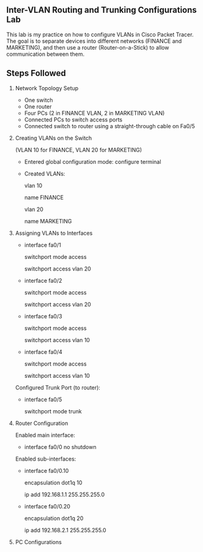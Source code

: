 ## Inter-VLAN Routing and Trunking Configurations Lab
This lab is my practice on how to configure VLANs in Cisco Packet Tracer.
The goal is to separate devices into different networks (FINANCE and MARKETING), and then use a router (Router-on-a-Stick) to allow communication between them.


## Steps Followed
1. Network Topology Setup
   - One switch
   - One router
   - Four PCs (2 in FINANCE VLAN, 2 in MARKETING VLAN)
   - Connected PCs to switch access ports
   - Connected switch to router using a straight-through cable on Fa0/5

2. Creating VLANs on the Switch
   
   (VLAN 10 for FINANCE, VLAN 20 for MARKETING)
   - Entered global configuration mode: configure terminal
   - Created VLANs:
     
     vlan 10
     
     name FINANCE
     
     vlan 20
     
     name MARKETING

3. Assigning VLANs to Interfaces
   
   - interface fa0/1
   
     switchport mode access
   
     switchport access vlan 20

   - interface fa0/2
   
     switchport mode access
   
     switchport access vlan 20

   - interface fa0/3
   
     switchport mode access
   
     switchport access vlan 10

   - interface fa0/4

     switchport mode access

     switchport access vlan 10

   Configured Trunk Port (to router):

   - interface fa0/5

     switchport mode trunk

4. Router Configuration

   Enabled main interface:
   - interface fa0/0
     no shutdown

   Enabled sub-interfaces:
   
   - interface fa0/0.10
     
     encapsulation dot1q 10
     
     ip add 192.168.1.1 255.255.255.0

   - interface fa0/0.20

     encapsulation dot1q 20

     ip add 192.168.2.1 255.255.255.0

5. PC Configurations




































